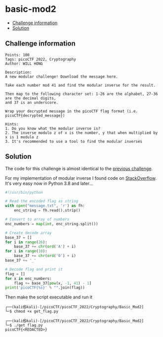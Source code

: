 # basic-mod2

- [Challenge information](basic-mod2.md#challenge-information)
- [Solution](basic-mod2.md#solution)

## Challenge information
```
Points: 100
Tags: picoCTF 2022, Cryptography
Author: WILL HONG

Description:
A new modular challenge! Download the message here.

Take each number mod 41 and find the modular inverse for the result. 

Then map to the following character set: 1-26 are the alphabet, 27-36 are the decimal digits, 
and 37 is an underscore.

Wrap your decrypted message in the picoCTF flag format (i.e. picoCTF{decrypted_message})

Hints:
1. Do you know what the modular inverse is?
2. The inverse modulo z of x is the number, y that when multiplied by x is 1 modulo z
3. It's recommended to use a tool to find the modular inverses
```

## Solution

The code for this challenge is almost identical to the [previous challenge](basic_mod1.md).

For my implementation of modular inverse I found code on [StackOverflow](https://stackoverflow.com/questions/4798654/modular-multiplicative-inverse-function-in-python). It's very easy now in Python 3.8 and later...

```python
#!/usr/bin/python

# Read the encoded flag as string
with open("message.txt", 'r') as fh:
    enc_string = fh.read().strip()

# Convert to array of numbers
enc_numbers = map(int, enc_string.split())

# Create decode array
base_37 = []
for i in range(26):
    base_37 += chr(ord('A') + i)
for i in range(10):
    base_37 += chr(ord('0') + i)
base_37 += '_'

# Decode flag and print it
flag = []
for x in enc_numbers:
    flag += base_37[pow(x, -1, 41) - 1]
print('picoCTF{%s}' % "".join(flag))
```

Then make the script executable and run it
```
┌──(kali㉿kali)-[/picoCTF/picoCTF_2022/Cryptography/Basic_Mod2]
└─$ chmod +x get_flag.py  

┌──(kali㉿kali)-[/picoCTF/picoCTF_2022/Cryptography/Basic_Mod2]
└─$ ./get_flag.py
picoCTF{<REDACTED>}
```
